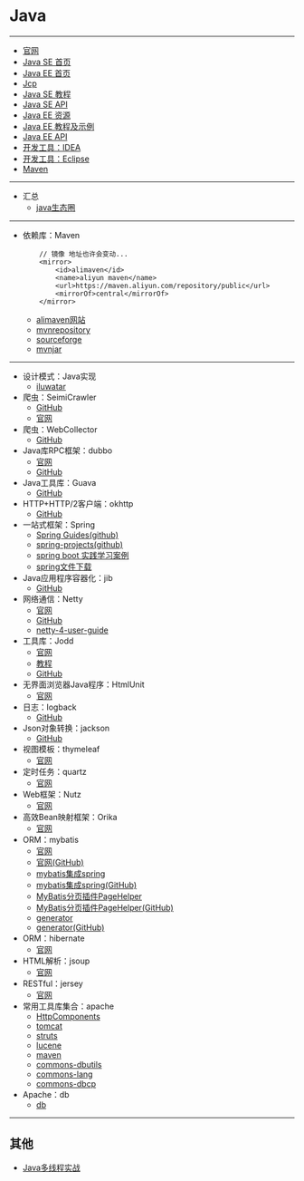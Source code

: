 #   Java

----

-   [官网](http://www.oracle.com/technetwork/java/index.html)
-   [Java SE 首页](http://www.oracle.com/technetwork/java/javase/overview/index.html)
-   [Java EE 首页](http://www.oracle.com/technetwork/java/javaee/overview/index.html)
-   [Jcp](https://jcp.org/en/home/index)
-   [Java SE 教程](https://docs.oracle.com/javase/tutorial/index.html)
-   [Java SE API](https://docs.oracle.com/javase/8/docs/api/)
-   [Java EE 资源](https://javaee.github.io/)
-   [Java EE 教程及示例](https://javaee.github.io/tutorial/)
-   [Java EE API](https://javaee.github.io/javaee-spec/javadocs/)
-   [开发工具：IDEA](http://www.jetbrains.com/idea/)
-   [开发工具：Eclipse](http://www.eclipse.org/)
-   [Maven](http://maven.apache.org)

----

-   汇总
    -   [java生态圈](https://github.com/aalansehaiyang/technology-talk)

----

-   依赖库：Maven
    ```
        // 镜像 地址也许会变动...
        <mirror>
            <id>alimaven</id>
            <name>aliyun maven</name>
            <url>https://maven.aliyun.com/repository/public</url>
            <mirrorOf>central</mirrorOf>
        </mirror>
    ```
    -   [alimaven网站](http://maven.aliyun.com/mvn/view)
    -   [mvnrepository](http://mvnrepository.com/)
    -   [sourceforge](https://sourceforge.net/)
    -   [mvnjar](http://www.mvnjar.com/)

----

-   设计模式：Java实现
    -   [iluwatar](https://github.com/iluwatar/java-design-patterns)
-   爬虫：SeimiCrawler
    -   [GitHub](https://github.com/zhegexiaohuozi/SeimiCrawler)
    -   [官网](http://seimicrawler.org/)
-   爬虫：WebCollector
    -   [GitHub](https://github.com/CrawlScript/WebCollector)
-   Java库RPC框架：dubbo
    -   [官网](http://dubbo.incubator.apache.org/#!/?lang=en-us)
    -   [GitHub](https://github.com/apache/incubator-dubbo)
-   Java工具库：Guava
    -   [GitHub](https://github.com/google/guava)
-   HTTP+HTTP/2客户端：okhttp
    -   [GitHub](https://github.com/square/okhttp)
-   一站式框架：Spring
    -   [Spring Guides(github)](https://github.com/spring-guides)
    -   [spring-projects(github)](https://github.com/spring-projects/)
    -   [spring boot 实践学习案例](https://github.com/JeffLi1993/springboot-learning-example)
    -   [spring文件下载](http://repo.spring.io/release/org/springframework/)
-   Java应用程序容器化：jib
    -   [GitHub](https://github.com/GoogleContainerTools/jib)
-   网络通信：Netty
    -   [官网](http://netty.io/index.html)
    -   [GitHub](https://github.com/netty)
    -   [netty-4-user-guide](https://github.com/waylau/netty-4-user-guide/)
-   工具库：Jodd
    -   [官网](https://jodd.org/)
    -   [教程](http://joddframework.org/)
    -   [GitHub](https://github.com/oblac)
-   无界面浏览器Java程序：HtmlUnit
    -   [官网](http://htmlunit.sourceforge.net/)
-   日志：logback
    -   [GitHub](https://github.com/qos-ch)
-   Json对象转换：jackson
    -   [GitHub](https://github.com/FasterXML/jackson)
-   视图模板：thymeleaf
    -   [官网](https://www.thymeleaf.org/index.html)
-   定时任务：quartz
    -   [官网](http://www.quartz-scheduler.org/)
-   Web框架：Nutz
    -   [官网](http://nutzam.com/)
-   高效Bean映射框架：Orika
    -   [官网](http://orika-mapper.github.io/orika-docs/)
-   ORM：mybatis
    -   [官网](http://www.mybatis.org/mybatis-3/zh/index.html)
    -   [官网(GitHub)](https://github.com/mybatis/mybatis-3)
    -   [mybatis集成spring](http://www.mybatis.org/spring/zh/index.html)
    -   [mybatis集成spring(GitHub)](https://github.com/mybatis/spring)
    -   [MyBatis分页插件PageHelper](https://pagehelper.github.io/)
    -   [MyBatis分页插件PageHelper(GitHub)](https://github.com/pagehelper/Mybatis-PageHelper)
    -   [generator](http://www.mybatis.org/generator/)
    -   [generator(GitHub)](https://github.com/mybatis/generator)
-   ORM：hibernate
    -   [官网](http://hibernate.org/)
-   HTML解析：jsoup
    -   [官网](https://jsoup.org/)
-   RESTful：jersey
     -   [官网](https://jersey.github.io/)
-   常用工具库集合：apache
    -   [HttpComponents](http://hc.apache.org/index.html)
    -   [tomcat](http://tomcat.apache.org/)
    -   [struts](http://struts.apache.org/)
    -   [lucene](http://lucene.apache.org/)
    -   [maven](http://maven.apache.org/)
    -   [commons-dbutils](http://commons.apache.org/proper/commons-dbutils/)
    -   [commons-lang](http://commons.apache.org/proper/commons-lang/)
    -   [commons-dbcp](http://commons.apache.org/proper/commons-dbcp/)
-   Apache：db
    -   [db](http://db.apache.org/)

----

##  其他
-   [Java多线程实战](http://jcip.net.s3-website-us-east-1.amazonaws.com/listings.html)




